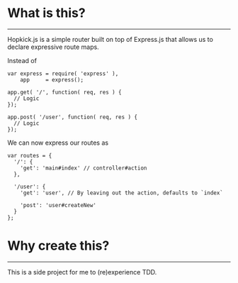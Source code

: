 # What is this?
------------------------------

Hopkick.js is a simple router built on top of Express.js that allows us to declare expressive route maps.

Instead of

    var express = require( 'express' ),
        app     = express();

    app.get( '/', function( req, res ) {
      // Logic
    });

    app.post( '/user', function( req, res ) {
      // Logic
    });

We can now express our routes as

    var routes = {
      '/': {
        'get': 'main#index' // controller#action
      },

      '/user': {
        'get': 'user', // By leaving out the action, defaults to `index`

        'post': 'user#createNew'
      }
    };

# Why create this?
------------------------------

This is a side project for me to (re)experience TDD.